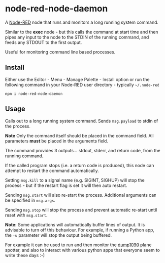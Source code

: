 node-red-node-daemon
====================

A <a href="http://nodered.org" target="_new">Node-RED</a> node that runs and
monitors a long running system command.

Similar to the **exec** node  - but this calls the command at start time and
then pipes any input to the node to the STDIN of the running command, and feeds
any STDOUT to the first output.

Useful for monitoring command line based processes.

Install
-------

Either use the Editor - Menu - Manage Palette - Install option or
run the following command in your Node-RED user directory - typically `~/.node-red`

    npm i node-red-node-daemon


Usage
-----

Calls out to a long running system command. Sends `msg.payload` to stdin of the process.

**Note** Only the command itself should be placed in the command field.
All parameters **must** be placed in the arguments field.

The command provides 3 outputs... stdout, stderr, and return code, from the running command.

If the called program stops (i.e. a return code is produced), this node can attempt
to restart the command automatically.

Setting `msg.kill` to a signal name (e.g. SIGINT, SIGHUP) will stop the process - but if the restart flag is set it will then auto restart.

Sending `msg.start` will also re-start the process. Additional arguments can be specified in `msg.args`.

Sending `msg.stop` will stop the process and prevent automatic re-start until reset with `msg.start`.

**Note:** Some applications will automatically buffer lines of output. It is advisable to turn off this behaviour.
For example, if running a Python app, the `-u` parameter will stop the output being buffered.


For example it can be used to run and then monitor the
<a href="https://github.com/antirez/dump1090" target="_new">dump1090</a> plane
spotter, and also to interact with various python apps that everyone seem to write
these days :-)
